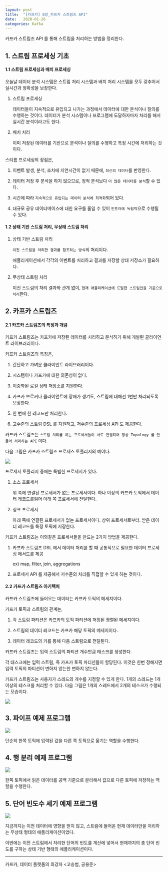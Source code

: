 ```yaml
---
layout: post
title:  "[카프카] 8장_카프카 스트림즈 API"
date:   2020-01-26
categories: Kafka
---
```


카프카 스트림즈 API 를 통해 스트림을 처리하는 방법을 정리한다.

## 1. 스트림 프로세싱 기초

#### 1.1 스트림 프로세싱과 배치 프로세싱

오늘날 데이터 분석 시스템은 스트림 처리 시스템과 배치 처리 시스템을 모두 갖추어서 실시간과 정확성을 보장한다.

1. 스트림 프로세싱

   데이터들이 지속적으로 유입되고 나가는 과정에서 데이터에 대한 분석이나 질의를 수행하는 것이다.
   데이터가 분석 시스템이나 프로그램에 도달하자마자 처리를 해서 실시간 분석이라고도 한다.

2. 배치 처리

   이미 저장된 데이터를 기반으로 분석이나 질의를 수행하고 특정 시간에 처리하는 것이다.

스티름 프로세싱의 장점은,

1. 이벤트 발생, 분석, 조치에 지연시간이 없기 때문에, `최신의 데이터`를 반영한다.

2. 데이터 저장 후 분석을 하지 않으므로, 정적 분석보다 `더 많은 데이터를 분석`할 수 있다.

3. 시간에 따라 `지속적으로 유입되는 데이터 분석에 최적화`되어 있다.

4. 대규모 공유 데이터베이스에 대한 요구를 줄일 수 있어 `인프라에 독립적`으로 수행될 수 있다.

#### 1.2 상태 기반 스트림 처리, 무상태 스트림 처리

1. 상태 기반 스트림 처리

   `이전 스트림을 처리한 결과를 참조하는 방식`의 처리이다.

   애플리케이션에서 각각의 이벤트를 처리하고 결과를 저장할 상태 저장소가 필요하다.

2. 무상태 스트림 처리

   이전 스트림의 처리 결과와 관계 없이, `현재 애플리케이션에 도달한 스트림만을 기준으로 처리`한다. 

## 2. 카프카 스트림즈

#### 2.1 카프카 스트림즈의 특징과 개념

카프카 스트림즈는 카프카에 저장된 데이터를 처리하고 분석하기 위해 개발된 클라이언트 라이브러리이다.

카프카 스트림즈의 특징은,

1. 간단하고 가벼운 클라이언트 라이브러리이다.

2. 시스템이나 카프카에 대한 의존성이 없다.

3. 이중화된 로컬 상태 저장소를 지원한다.

4. 카프카 브로커나 클라이언트에 장애가 생겨도, 스트림에 대해선 1번만 처리되도록 보장한다.

5. 한 번에 한 레코드만 처리한다.

6. 고수준의 스트림 DSL 를 지원하고, 저수준의 프로세싱 API 도 제공한다.

카프카 스트림즈는 `스트림 처리를 하는 프로세서들이 서로 연결되어 항상 Topology 를 만들어 처리하는 API` 이다.

다음 그림은 카프카 스트림즈 프로세스 토폴리지의 예이다.

![](/image/kafka_chapter08_01.png)

프로세서 토폴리지 중에는 특별한 프로세서가 있다.

1. 소스 프로세서

   위 쪽에 연결된 프로세서가 없는 프로세서이다.
   하나 이상의 카프카 토픽에서 데이터 레코드를읽어 아래 쪽 프로세서에 전달한다.

2. 싱크 프로세서

   아래 쪽에 연결된 프로세서가 없는 프로세서이다.
   상위 프로세서로부터. 받은 데이터 레코드를 특정 토픽에 저장한다.

카프카 스트림즈는 이와같은 프로세서들을 만드는 2가지 방법을 제공한다.

1. 카프카 스트림즈 DSL 에서 데이터 처리를 할 때 공통적으로 필요한 데이터 프로세싱 메서드를 제공

   ex) map, filter, join, aggregations

2. 프로세서 API 를 제공해서 저수준의 처리를 직접할 수 있게 하는 것이다.

#### 2.2 카프카 스트림즈 아키텍처

카프카 스트림즈에 들어오는 데이터는 카프카 토픽의 메세지이다.

카프카 토픽과 스트림의 관계는,

1. 각 스트림 파티션은 카프카의 토픽 파티션에 저장된 졍렬된 메세지이다.

2. 스트림의 데이터 레코드는 카프카 해당 토픽의 메세지이다.

3. 데이터 레코드의 키를 통해 다음 스트림으로 전달된다.

카프카 스트림즈는 입력 스트림의  파티션 개수만큼 태스크를 생성한다.

각 태스크에는 입력 스트림, 즉 카프카 토픽 파티션들이 할당된다. 이것은 한번 정해지면 입력 토픽의 파티션이 변하지 않는한 변하지 않는다.

카프카 스트림즈는 사용자가 스레드의 개수를 지정할 수 있게 한다. 1개의 스레드는 1개 이상의 테스크를 처리할 수 있다. 다음 그림은 1개의 스레드에서 2개의 테스크가 수행되는 모습이다.

![](/image/kafka_chapter08_02.png)

## 3. 파이프 예제 프로그램

![](/image/kafka_chapter08_03.png)

단순히 한쪽 토픽에 입력된 값을 다른 쪽 토픽으로 옮기는 역할을 수행한다.

## 4. 행 분리 예제 프로그램

![](/image/kafka_chapter08_04.png)

한쪽 토픽에서 읽은 데이터를 공백 기준으로 분리해서 값으로 다른 토픽에 저장하는 역할을 수행한다.

## 5. 단어 빈도수 세기 예제 프로그램

![](/image/kafka_chapter08_05.png)

지금까지는 이전 데이터에 영향을 받지 않고, 스트림에 들어온 현재 데이터만을 처리하는 무상태 형태의 애플리케이션이었다.

이번에는 이전 스트림에서 처리한 단어의 빈도를 계산에 넣어서 현재까지의 총 단어 빈도를 구하는 상태 기반 형태의 애플리케이션이다.

---

카프카, 데이터 플랫폼의 최강자 <고승범, 공용준>